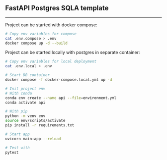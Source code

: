 ## FastAPI Postgres SQLA template
---

 Project can be started with docker compose:
```sh
# Copy env variables for compose
cat .env.compose > .env
docker compose up -d --build
```

 Project can be started locally with postgres in separate container:
```sh
# Copy env variables for local deployment
cat .env.local > .env

# Start DB container
docker compose -f docker-compose.local.yml up -d 

# Init project env
# With conda
conda env create --name api --file=environment.yml
conda activate api

# With pip
python -m venv env
source env/scripts/activate
pip install -r requirements.txt

# Start app
uvicorn main:app --reload

# Test with 
pytest
